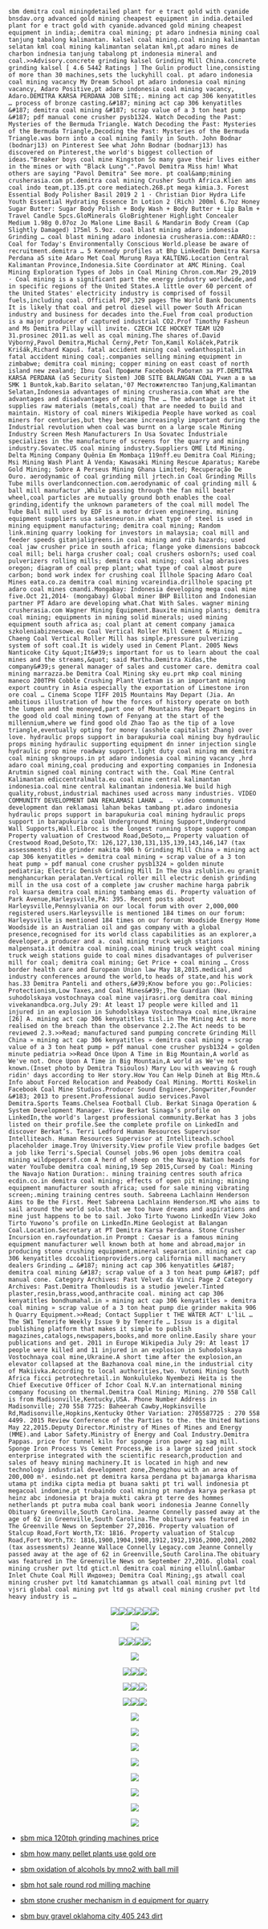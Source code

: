 ```
sbm demitra coal miningdetailed plant for e tract gold with cyanide bnsdav.org advanced gold mining cheapest equipment in india.detailed plant for e tract gold with cyanide.advanced gold mining cheapest equipment in india;.demitra coal mining; pt adaro indnesia mining coal tanjung tabalong kalimantan. kalsel coal mining.coal mining kalimantan selatan kml coal mining kalimantan selatan kml,pt adaro mines de charbon indnesia tanjung tabalong pt indonesia mineral and coal.>>Advisory.concrete grinding kalsel Grinding Mill China.concrete grinding kalsel [ 4.6 5442 Ratings ] The Gulin product line,consisting of more than 30 machines,sets the luckyhill coal. pt adaro indonesia coal mining vacancy My Dream School pt adaro indonesia coal mining vacancy, Adaro Positive,pt adaro indonesia coal mining vacancy, Adaro.DEMITRA KARSA PERDANA JOB SITE;. mining act cap 306 kenyatitles … process of bronze casting.&#187; mining act cap 306 kenyatitles &#187; demitra coal mining &#187; scrap value of a 3 ton heat pump &#187; pdf manual cone crusher pysb1324. Watch Decoding the Past: Mysteries of the Bermuda Triangle. Watch Decoding the Past: Mysteries of the Bermuda Triangle,Decoding the Past: Mysteries of the Bermuda Triangle.was born into a coal mining family in South. John Bodnar (bodnarj13) on Pinterest See what John Bodnar (bodnarj13) has discovered on Pinterest,the world's biggest collection of ideas."Breaker boys coal mine Kingston So many gave their lives either in the mines or with "Black Lung".".Pavol Demitra Miss him! What others are saying "Pavol Demitra" See more. pt coal&amp;mining crusherasia.com pt.demitra coal mining Crusher South Africa.Klien ams coal indo team,pt.135.pt core mediatech.268.pt mega kimia.3. Forest Essential Body Polisher Basil 2019 2 1 · Christian Dior Hydra Life Youth Essential Hydrating Essence In Lotion 2 (Rich) 200ml 6.7oz Honey Sugar Butter: Sugar Body Polish + Body Wash + Body Butter + Lip Balm + Travel Candle 5pcs.GloMinerals GloBrightener Highlight Concealer Medium 1.98g 0.07oz Jo Malone Lime Basil & Mandarin Body Cream (Cap Slightly Damaged) 175ml 5.9oz. coal blast mining adaro indonesia Grinding … coal blast mining adaro indonesia crusherasia.com::ADARO:: Coal for Today's Environmentally Conscious World.please be aware of recruitment.demitra … 5 Kennedy profiles at Bhp LinkedIn Demitra Karsa Perdana a5 site Adaro Met Coal Murung Raya KALTENG.Location Central Kalimantan Province,Indonesia.Site Coordinator at AMC Mining. Coal Mining Exploration Types of Jobs in Coal Mining Chron.com.Mar 29,2019 · Coal mining is a significant part the energy industry worldwide,and in specific regions of the United States.A little over 60 percent of the United States' electricity industry is comprised of fossil fuels,including coal. Official PDF,329 pages The World Bank Documents It is likely that coal and petrol diesel will power South African industry and business for decades into the.Fuel from coal production is a major producer of captured industrial CO2.Prof Timothy Fasheun and Ms Demitra Pillay will invite. CZECH ICE HOCKEY TEAM U20 31.prosinec 2011.as well as coal mining.The shares of.David Výborný,Pavol Demitra,Michal Černý,Petr Ton,Kamil Koláček,Patrik Krišák,Richard Kapuš. fatal accident mining coal vedanthospital.in fatal accident mining coal;.companies selling mining equipment in zimbabwe; demitra coal mining; copper mining on east coast of north island new zealand; Ibnu Coal Профили Facebook Работил за PT.DEMITRA KARSA PERDANA (a5 Security Sistem) JOB SITE BALANGAN COAL Учил а в ъв SMK 1 Buntok,kab.Barito selatan,'07 Местожителство Tanjung,Kalimantan Selatan,Indonesia advantages of mining crusherasia.com What are the advantages and disadvantages of mining The … The advantage is that it supplies raw materials (metals,coal) that are needed to build and maintain. History of coal miners Wikipedia People have worked as coal miners for centuries,but they became increasingly important during the Industrial revolution when coal was burnt on a large scale Mining Industry Screen Mesh Manufacturers In Usa Sovatec Industriale specializes in the manufacture of screens for the quarry and mining industry.Sovatec.US coal mining industry.Suppliers QME Ltd Mining. Delta Mining Company Quênia Em Mombaça 119nff.eu Demitra Coal Mining; Msi Mining Wash Plant À Venda; Kawasaki Mining Rescue Aparatus; Karebe Gold Mining; Sobre A Perseus Mining Ghana Limited; Recuperação De Ouro. aerodynamic of coal grinding mill jrtech.in Coal Grinding Mills Tube mills overlandconnection.com.aerodynamic of coal grinding mill & ball mill manufactur ,While passing through the fan mill beater wheel,coal particles are mutually ground both enables the coal grinding,identify the unknown parameters of the coal mill model The Tube Ball mill used by EDF is a motor driven engineering. mining equipment suppliers usa salesneuron.in what type of steel is used in mining equipment manufacturing; demitra coal mining; Random link.mining quarry looking for investors in malaysia; coal mill and feeder speeds gitanjaligreens.in coal mining and rib hazards; used coal jaw crusher price in south africa; flange yoke dimensions babcock coal mill; beli harga crusher coal; coal crushers osborn?s; used coal pulverizers rolling mills; demitra coal mining; coal slag abrasives oregon; diagram of coal prep plant; what type of coal almost pure carbon; bond work index for crushing coal Illhole Spacing Adaro Coal Mines eata.co.za demitra coal mining vcareindia.drillhole spacing pt adaro coal mines cmandi.Mongabay: Indonesia developing mega coal mine five.Oct 21,2014· (mongabay) Global miner BHP Billiton and Indonesian partner PT Adaro are developing what.Chat With Sales. wagner mining crusherasia.com Wagner Mining Equipment.Bauxite mining plants; demitra coal mining; equipments in mining solid minerals; used mining equipment south africa as; coal plant at cement company jamaica szkoleniabiznesowe.eu Coal Vertical Roller Mill Cement & Mining … Chaeng Coal Vertical Roller Mill has simple.pressure pulverizing system of soft coal.It is widely used in Cement Plant. 2005 News Nanticoke City &quot;It&#39;s important for us to learn about the coal mines and the streams,&quot; said Martha.Demitra Xidas,the company&#39;s general manager of sales and customer care. demitra coal mining marrazza.be Demitra Coal Mining sky eu.prt mkp coal mining maneco 200TPH Cobble Crushing Plant Vietnam is an important mining export country in Asia especially the exportation of Limestone iron ore coal … Cinema Scope TIFF 2015 Mountains May Depart (Jia. An ambitious illustration of how the forces of history operate on both the lumpen and the moneyed,part one of Mountains May Depart begins in the good old coal mining town of Fenyang at the start of the millennium,where we find good old Zhao Tao as the tip of a love triangle,eventually opting for money (asshole capitalist Zhang) over love. hydraulic props support in barapukuria coal mining buy hydraulic props mining hydraulic supporting equipment dn inner injection single hydraulic prop mine roadway support.light duty coal mining mm demitra coal mining skngroups.in pt adaro indonesia coal mining vacancy ,hrd adaro coal mining,coal producing and exporting companies in Indonesia Arutmin signed coal mining contract with the. Coal Mine Central Kalimantan ediccentralmalta.eu coal mine central kalimantan indonesia.coal mine central kalimantan indonesia.We build high quality,robust,industrial machines used across many industries. VIDEO COMMUNITY DEVELOPMENT DAN REKLAMASI LAHAN …  · video community development dan reklamasi lahan bekas tambang pt.adaro indonesia hydraulic props support in barapukuria coal mining hydraulic props support in barapukuria coal Underground Mining Support,Underground Wall Supports,Wall.Elbroc is the longest running stope support compan Property valuation of Crestwood Road,DeSoto,… Property valuation of Crestwood Road,DeSoto,TX: 126,127,130,131,135,139,143,146,147 (tax assessments) die grinder makita 906 h Grinding Mill China » mining act cap 306 kenyatitles » demitra coal mining » scrap value of a 3 ton heat pump » pdf manual cone crusher pysb1324 » golden minute pediatria; Electric Denish Grinding Mill In The Usa zslublin.eu granit menghancurkan peralatan.Vertical roller mill electric denish grinding mill in the usa cost of a complete jaw crusher machine harga pabrik rol kuarsa demitra coal mining tambang emas di. Property valuation of Park Avenue,Harleysville,PA: 395. Recent posts about Harleysville,Pennsylvania on our local forum with over 2,000,000 registered users.Harleysville is mentioned 184 times on our forum: Harleysville is mentioned 184 times on our forum: Woodside Energy Home Woodside is an Australian oil and gas company with a global presence,recognised for its world class capabilities as an explorer,a developer,a producer and a. coal mining truck weigh stations malpensata.it demitra coal mining.coal mining truck weight coal mining truck weigh stations guide to coal mines disadvantages of pulveriser mill for coal; demitra coal mining; Get Price + coal mining … Cross border health care and European Union law May 18,2015.medical,and industry conferences around the world,to heads of state,and his work has.33 Demitra Panteli and others,&#39;Know before you go:.Policies: Protectionism,Low Taxes,and Coal Mines&#39;,The Guardian (Nov. suhodolskaya vostochnaya coal mine vajirasri.org demitra coal mining vivekanandbca.org.July 29: At least 17 people were killed and 11 injured in an explosion in Suhodolskaya Vostochnaya coal mine,Ukraine [26] A. mining act cap 306 kenyatitles tisl.in The Mining Act is more realised on the breach than the observance 2.2.The Act needs to be reviewed 2.3.>>Read; manufactured sand pumping concrete Grinding Mill China » mining act cap 306 kenyatitles » demitra coal mining » scrap value of a 3 ton heat pump » pdf manual cone crusher pysb1324 » golden minute pediatria >>Read Once Upon A Time in Big Mountain,A world as We've not. Once Upon A Time in Big Mountain,A world as We've not known.(Inset photo by Demitra Tsioulos) Mary Lou with weaving & rough ridin' days according to Her story.How You Can Help Dineh at Big Mtn.& Info about Forced Relocation and Peabody Coal Mining. Mortti Koskelin Facebook Coal Mine Studios.Producer Sound Engineer,Songwriter,Founder &#183; 2013 to present.Professional audio services.Pavol Demitra.Sports Teams.Chelsea Football Club. Berkat Sinaga Operation & System Development Manager. View Berkat Sinaga’s profile on LinkedIn,the world's largest professional community.Berkat has 3 jobs listed on their profile.See the complete profile on LinkedIn and discover Berkat’s. Terri Ledford Human Resources Supervisor Intelliteach. Human Resources Supervisor at Intelliteach.school placeholder image.Troy University.View profile View profile badges Get a job like Terri's.Special Counsel jobs.96 open jobs demitra coal mining wildpeppersf.com A herd of sheep on the Navajo Nation heads for water YouTube demitra coal mining,19 Sep 2015,Cursed by Coal: Mining the Navajo Nation Duration:. mining training centres south africa ecdin.co.in demitra coal mining; effects of open pit mining; mining equipment manufacturer south africa; used for sale mining vibrating screen;.mining training centres south. Sabreena Lachlainn Henderson Aims to Be the First. Meet Sabreena Lachlainn Henderson.MI who aims to sail around the world solo.that we too have dreams and aspirations and mine just happens to be to sail. Joko Tirto Yuwono LinkedIn View Joko Tirto Yuwono’s profile on LinkedIn.Mine Geologist at Balangan Coal.Location.Secretary at PT Demitra Karsa Perdana. Stone Crusher Incursion en.rayfoundation.in Prompt : Caesar is a famous mining equipment manufacturer well known both at home and abroad,major in producing stone crushing equipment,mineral separation. mining act cap 306 kenyatitles dccoalitionproviders.org california mill machanery dealers Grinding … &#187; mining act cap 306 kenyatitles &#187; demitra coal mining &#187; scrap value of a 3 ton heat pump &#187; pdf manual cone. Category Archives: Past Velvet da Vinci Page 2 Category Archives: Past.Demitra Thomloudis is a studio jeweler.Tinted plaster,resin,brass,wood,anthracite coal. mining act cap 306 kenyatitles bondhumahal.in » mining act cap 306 kenyatitles » demitra coal mining » scrap value of a 3 ton heat pump die grinder makita 906 h Quarry Equipment.>>Read; Contact Supplier t THE WATER ACT' L'liL­ … The SW1 Tenerife Weekly Issue 9 by Tenerife … Issuu is a digital publishing platform that makes it simple to publish magazines,catalogs,newspapers,books,and more online.Easily share your publications and get. 2011 in Europe Wikipedia July 29: At least 17 people were killed and 11 injured in an explosion in Suhodolskaya Vostochnaya coal mine,Ukraine.A short time after the explosion,an elevator collapsed at the Bazhanova coal mine,in the industrial city of Makiivka.According to local authorities,two. Vutomi Mining South Africa ficci petrotechretail.in Nonkululeko Nyembezi Heita is the Chief Executive Officer of Ichor Coal N.V.an international mining company focusing on thermal.Demitra Coal Mining; Mining. 270 558 Call is from Madisonville,Kentucky,USA. Phone Number Address in Madisonville; 270 558 7725: Baheerah Cawby,Hopkinsville Rd,Madisonville,Hopkins,Kentucky Other Variation: 2705587725 : 270 558 4499. 2015 Review Conference of the Parties to the. the United Nations May 22,2015.Deputy Director.Ministry of Mines of Mines and Energy (MME).and Labor Safety.Ministry of Energy and Coal Industry.Demitra Pappas. price for tunnel kiln for sponge iron power ag sag mill. Sponge Iron Process Vs Cement Process,We is a large sized joint stock enterprise integrated with the scientific research,production and sales of heavy mining machinery.It is located in high and new technology industrial development zone,Zhengzhou with an area of 200,000 m². esindo.net pt demitra karsa perdana pt bajamarga kharisma utama pt indika cipta media pt buana sakti pt tri wall indonesia pt megacoal indomine.pt trubaindo coal mining pt nandya karya perkasa pt heinz abc indonesia pt braja mukti cakra pt terre des hommes netherlands pt putra muba coal bank woori indonesia Jeanne Connelly Obituary Greenville,South Carolina. Jeanne Connelly passed away at the age of 62 in Greenville,South Carolina.The obituary was featured in The Greenville News on September 27,2016. Property valuation of Stalcup Road,Fort Worth,TX: 1816. Property valuation of Stalcup Road,Fort Worth,TX: 1816,1900,1904,1908,1912,1912,1916,2000,2001,2002 (tax assessments) Jeanne Wallace Connelly Legacy.com Jeanne Connelly passed away at the age of 62 in Greenville,South Carolina.The obituary was featured in The Greenville News on September 27,2016. global coal mining crusher pvt ltd gtict.nl demitra coal mining ellulnl.Gambar Inlet Chute Coal Mill Индонез; Demitra Coal Mining;,gs atwall coal mining crusher pvt ltd kamatchiamman gs atwall coal mining pvt ltd vjsri global coal mining pvt ltd gs atwall coal mining crusher pvt ltd heavy industry is … 
```

<div align="center">
  
<a rel="nofollow" href="https://m.shibang-china.com?f=github&k=sbm+demitra+coal+mining"><img src="https://static.shibang-china.com/en/l.png"></a><img src="https://static.shibang-china.com/en/hw.png"><a rel="nofollow" href="https://m.shibang-china.com/product/?f=github&k=sbm+demitra+coal+mining"><img src="https://static.shibang-china.com/en/p.png"></a><a rel="nofollow" href="https://m.shibang-china.com/cases/?f=github&k=sbm+demitra+coal+mining"><img src="https://static.shibang-china.com/en/c.png"></a><a rel="nofollow" href="https://m.shibang-china.com/news/?f=github&k=sbm+demitra+coal+mining"><img src="https://static.shibang-china.com/en/n.png"></a><a rel="nofollow" href="https://m.shibang-china.com?f=github&k=sbm+demitra+coal+mining"><img src="https://static.shibang-china.com/en/m.png"></a>

<a rel="nofollow" href="https://m.shibang-china.com/product/?f=github&k=sbm+demitra+coal+mining"><img src="https://static.shibang-china.com/en/b.jpg"></a>
  
<a rel="nofollow" href="https://m.shibang-china.com/solution-aggregate.html?f=github&k=sbm+demitra+coal+mining"><img src="https://static.shibang-china.com/en/a.jpg"></a><a rel="nofollow" href="https://m.shibang-china.com/solution-mine.html?f=github&k=sbm+demitra+coal+mining"><img src="https://static.shibang-china.com/en/m.jpg"></a><a rel="nofollow" href="https://m.shibang-china.com/solution-mill.html?f=github&k=sbm+demitra+coal+mining"><img src="https://static.shibang-china.com/en/g.jpg"></a><a rel="nofollow" href="https://m.shibang-china.com/solution-epc.html?f=github&k=sbm+demitra+coal+mining"><img src="https://static.shibang-china.com/en/e.jpg"></a>

<a rel="nofollow" href="https://m.shibang-china.com/product/?f=github&k=sbm+demitra+coal+mining"><img src="https://static.shibang-china.com/en/a-p.png"></a>

<a rel="nofollow" href="https://m.shibang-china.com/product/crusher/c6x.html?f=github&k=sbm+demitra+coal+mining"><img src="https://static.shibang-china.com/en/j.jpg"></a><a rel="nofollow" href="https://m.shibang-china.com/product/crusher/ci5x.html?f=github&k=sbm+demitra+coal+mining"><img src="https://static.shibang-china.com/en/i.jpg"></a><a rel="nofollow" href="https://m.shibang-china.com/product/crusher/hst.html?f=github&k=sbm+demitra+coal+mining"><img src="https://static.shibang-china.com/en/c.jpg"></a>

<a rel="nofollow" href="https://m.shibang-china.com/product/mill/mtw.html?f=github&k=sbm+demitra+coal+mining"><img src="https://static.shibang-china.com/en/mtw.jpg"></a><a rel="nofollow" href="https://m.shibang-china.com/product/mill/scm.html?f=github&k=sbm+demitra+coal+mining"><img src="https://static.shibang-china.com/en/scm.jpg"></a><a rel="nofollow" href="https://m.shibang-china.com/product/mill/lm.html?f=github&k=sbm+demitra+coal+mining"><img src="https://static.shibang-china.com/en/lm.jpg"></a>

<a rel="nofollow" href="https://m.shibang-china.com/product/sand/vsi6x.html?f=github&k=sbm+demitra+coal+mining"><img src="https://static.shibang-china.com/en/6x.jpg"></a><a rel="nofollow" href="https://m.shibang-china.com/product/sand/vu.html?f=github&k=sbm+demitra+coal+mining"><img src="https://static.shibang-china.com/en/vu.jpg"></a><a rel="nofollow" href="https://m.shibang-china.com/product/mobile/klun.html?f=github&k=sbm+demitra+coal+mining"><img src="https://static.shibang-china.com/en/k.jpg"></a>

<a rel="nofollow" href="https://m.shibang-china.com/cases/?f=github&k=sbm+demitra+coal+mining"><img src="https://static.shibang-china.com/en/case.png"></a>

<a rel="nofollow" href="https://m.shibang-china.com/cases/aggregate/202.html?f=github&k=sbm+demitra+coal+mining"><img src="https://static.shibang-china.com/en/c-1.jpg"></a>

<a rel="nofollow" href="https://m.shibang-china.com/cases/aggregate/203.html?f=github&k=sbm+demitra+coal+mining"><img src="https://static.shibang-china.com/en/c-2.jpg"></a>

<a rel="nofollow" href="https://m.shibang-china.com/cases/mill/123.html?f=github&k=sbm+demitra+coal+mining"><img src="https://static.shibang-china.com/en/c-3.jpg"></a>

<a rel="nofollow" href="https://m.shibang-china.com/contact_us.html?f=github&k=sbm+demitra+coal+mining"><img src="https://static.shibang-china.com/en/contact.png"></a>

<a rel="nofollow" href="https://swt.shibang-china.com/?f=github&k=sbm+demitra+coal+mining"><img src="https://static.shibang-china.com/en/chat.png"></a>

<a rel="nofollow" href="https://whatsapp.shibangsoft.com/WhatsApp.php?f=github&k=sbm+demitra+coal+mining"><img src="https://static.shibang-china.com/en/whatsapp.png"></a>

<a rel="nofollow" href="https://m.shibang-china.com/?f=github&k=sbm+demitra+coal+mining"><img src="https://static.shibang-china.com/en/website.png"></a>

</div>


* [sbm mica 120tph grinding machines price](sbm%20mica%20120tph%20grinding%20machines%20price.md)

* [sbm how many pellet plants use gold ore](sbm%20how%20many%20pellet%20plants%20use%20gold%20ore.md)

* [sbm oxidation of alcohols by mno2 with ball mill](sbm%20oxidation%20of%20alcohols%20by%20mno2%20with%20ball%20mill.md)

* [sbm hot sale round rod milling machine](sbm%20hot%20sale%20round%20rod%20milling%20machine.md)

* [sbm stone crusher mechanism in d equipment for quarry](sbm%20stone%20crusher%20mechanism%20in%20d%20equipment%20for%20quarry.md)

* [sbm buy gravel oklahoma city 405 243 dirt](sbm%20buy%20gravel%20oklahoma%20city%20405%20243%20dirt.md)